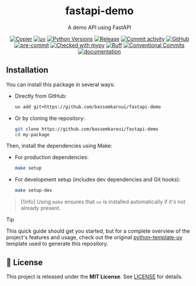 <div align="center">

# fastapi-demo

A demo API using FastAPI

[![Copier](https://img.shields.io/endpoint?url=https://raw.githubusercontent.com/copier-org/copier/master/img/badge/badge-grayscale-inverted-border-orange.json)](https://github.com/copier-org/copier)
[![uv](https://img.shields.io/endpoint?url=https://raw.githubusercontent.com/astral-sh/uv/main/assets/badge/v0.json)](https://github.com/astral-sh/uv)
[![Python Versions](https://img.shields.io/badge/python-3.10%20|%203.11%20|%203.12%20|%203.13-blue.svg)]()
[![Release](https://img.shields.io/github/v/release/bassemkaroui/fastapi-demo)](https://github.com/bassemkaroui/fastapi-demo/releases)
[![Commit activity](https://img.shields.io/github/commit-activity/m/bassemkaroui/fastapi-demo)](https://github.com/bassemkaroui/fastapi-demo/commits)
[![GitHub](https://img.shields.io/github/license/bassemkaroui/fastapi-demo)](https://github.com/bassemkaroui/fastapi-demo/blob/main/LICENSE)
[![pre-commit](https://img.shields.io/badge/pre--commit-enabled-brightgreen?logo=pre-commit)](https://github.com/pre-commit/pre-commit)
[![Checked with mypy](https://www.mypy-lang.org/static/mypy_badge.svg)](http://mypy-lang.org/)
[![Ruff](https://img.shields.io/endpoint?url=https://raw.githubusercontent.com/astral-sh/ruff/main/assets/badge/v2.json)](https://github.com/astral-sh/ruff)
[![Conventional Commits](https://img.shields.io/badge/Conventional%20Commits-1.0.0-%23FE5196?logo=conventionalcommits&logoColor=white)](https://conventionalcommits.org)
[![documentation](https://img.shields.io/badge/docs-mkdocs%20material-blue.svg?style=flat)](https://bassemkaroui.github.io/fastapi-demo)

</div>

## Installation



You can install this package in several ways:


- Directly from GitHub:

    ```bash
    uv add git+https://github.com/bassemkaroui/fastapi-demo
    ```

- Or by cloning the repository:

    ```bash
    git clone https://github.com/bassemkaroui/fastapi-demo
    cd my-package
    ```

Then, install the dependencies using Make:



- For production dependencies:

    ```bash
    make setup
    ```

- For development setup (includes dev dependencies and Git hooks):

    ```bash
    make setup-dev
    ```

> [!info]
> Using `make` ensures that `uv` is installed automatically if it's not already present.



> [!tip]
> This quick guide should get you started, but for a complete overview of the project's features and usage, check out the original [python-template-uv](https://github.com/bassemkaroui/python-template-uv) template used to generate this repository.



## 📄 License

This project is released under the **MIT License**. See [LICENSE](https://github.com/bassemkaroui/fastapi-demo/blob/main/LICENSE) for details.
